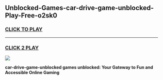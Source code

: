 
## Unblocked-Games-car-drive-game-unblocked-Play-Free-o2sk0
<h3>
<a href="https://premium76.site?title=car-drive-game-unblocked&ref=23A">CLICK TO PLAY</a></h3>
<hr>

<h3>
<a href="https://premium76.site?title=car-drive-game-unblocked&ref=23A">CLICK 2 PLAY</a>
  
</h3>

<a href="https://premium76.site?title=car-drive-game-unblocked&ref=23A"><img src="https://clearcache.store/games.png"></a>


**car-drive-game-unblocked games unblocked: Your Gateway to Fun and Accessible Online Gaming**
